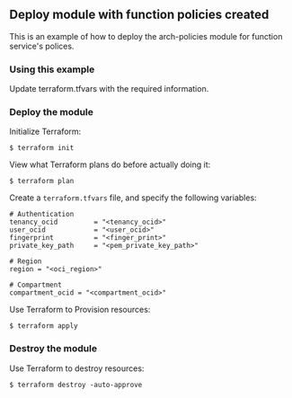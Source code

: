 ## Deploy module with function policies created
This is an example of how to deploy the arch-policies module for function service's polices.
  
### Using this example
Update terraform.tfvars with the required information.

### Deploy the module
Initialize Terraform:
```
$ terraform init
```
View what Terraform plans do before actually doing it:
```
$ terraform plan
```

Create a `terraform.tfvars` file, and specify the following variables:

```
# Authentication
tenancy_ocid         = "<tenancy_ocid>"
user_ocid            = "<user_ocid>"
fingerprint          = "<finger_print>"
private_key_path     = "<pem_private_key_path>"

# Region
region = "<oci_region>"

# Compartment
compartment_ocid = "<compartment_ocid>"

```

Use Terraform to Provision resources:
```
$ terraform apply
```
### Destroy the module 

Use Terraform to destroy resources:
```
$ terraform destroy -auto-approve
```
